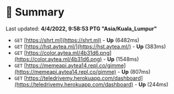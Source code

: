 # 📖 Summary
Last updated: **4/4/2022, 9:58:53 PTG "Asia/Kuala_Lumpur"**

- `GET` [https://shrt.ml](https://shrt.ml) - **Up** (6482ms)
- `GET` [https://hst.aytea.ml/](https://hst.aytea.ml/) - **Up** (383ms)
- `GET` [https://color.aytea.ml/4b31d6.png](https://color.aytea.ml/4b31d6.png) - **Up** (1548ms)
- `GET` [https://memeapi.aytea14.repl.co/gimme](https://memeapi.aytea14.repl.co/gimme) - **Up** (807ms)
- `GET` [https://teledrivemy.herokuapp.com/dashboard](https://teledrivemy.herokuapp.com/dashboard) - **Up** (244ms)
